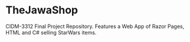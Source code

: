 # TheJawaShop
CIDM-3312 Final Project Repository. Features a Web App of Razor Pages, HTML and C# selling StarWars items.
